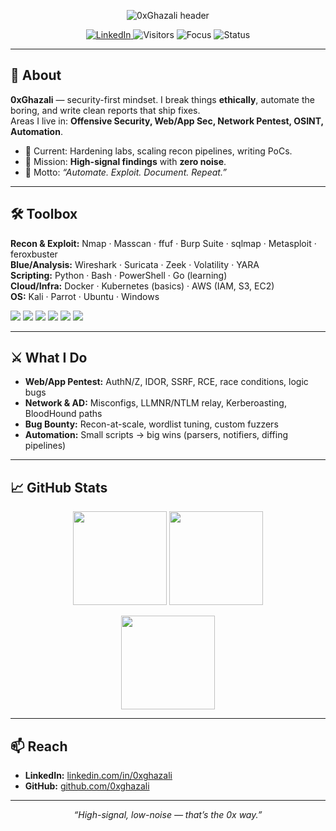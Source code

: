 <!-- PROFILE BANNER -->
<p align="center">
  <img src="https://readme-typing-svg.demolab.com?font=JetBrains+Mono&pause=900&center=true&vCenter=true&width=800&lines=⚡+0xGhazali+%7C+Cyber+Security+%7C+Red+Team+%7C+Bug+Bounty;Automate.+Exploit.+Document.+Repeat." alt="0xGhazali header"/>
</p>

<p align="center">
  <a href="https://linkedin.com/in/0xghazali">
    <img alt="LinkedIn" src="https://img.shields.io/badge/LinkedIn-0xghazali-blue?logo=linkedin&logoColor=white">
  </a>
  <img alt="Visitors" src="https://komarev.com/ghpvc/?username=0xghazali&style=flat">
  <img alt="Focus" src="https://img.shields.io/badge/Focus-Cyber_Security-black?logo=probot">
  <img alt="Status" src="https://img.shields.io/badge/Status-Building-red?logo=rocket">
</p>

---

## 🧠 About
**0xGhazali** — security-first mindset. I break things **ethically**, automate the boring, and write clean reports that ship fixes.  
Areas I live in: **Offensive Security, Web/App Sec, Network Pentest, OSINT, Automation**.

- 🔭 Current: Hardening labs, scaling recon pipelines, writing PoCs.
- 🎯 Mission: **High-signal findings** with **zero noise**.
- 📝 Motto: *“Automate. Exploit. Document. Repeat.”*

---

## 🛠️ Toolbox
**Recon & Exploit:** Nmap · Masscan · ffuf · Burp Suite · sqlmap · Metasploit · feroxbuster  
**Blue/Analysis:** Wireshark · Suricata · Zeek · Volatility · YARA  
**Scripting:** Python · Bash · PowerShell · Go (learning)  
**Cloud/Infra:** Docker · Kubernetes (basics) · AWS (IAM, S3, EC2)  
**OS:** Kali · Parrot · Ubuntu · Windows

<p>
  <img src="https://img.shields.io/badge/Python-3776AB?logo=python&logoColor=white"/>
  <img src="https://img.shields.io/badge/Bash-121011?logo=gnu-bash&logoColor=white"/>
  <img src="https://img.shields.io/badge/Nmap-00427A?logo=gnometerminal&logoColor=white"/>
  <img src="https://img.shields.io/badge/Burp_Suite-FF6F00?logo=burpsuite&logoColor=white"/>
  <img src="https://img.shields.io/badge/Wireshark-1679A7?logo=wireshark&logoColor=white"/>
  <img src="https://img.shields.io/badge/Docker-2496ED?logo=docker&logoColor=white"/>
</p>

---

## ⚔️ What I Do
- **Web/App Pentest:** AuthN/Z, IDOR, SSRF, RCE, race conditions, logic bugs  
- **Network & AD:** Misconfigs, LLMNR/NTLM relay, Kerberoasting, BloodHound paths  
- **Bug Bounty:** Recon-at-scale, wordlist tuning, custom fuzzers  
- **Automation:** Small scripts → big wins (parsers, notifiers, diffing pipelines)

---

## 📈 GitHub Stats
<p align="center">
  <img src="https://github-readme-stats.vercel.app/api?username=0xghazali&show_icons=true&hide_title=true" height="150" />
  <img src="https://streak-stats.demolab.com?user=0xghazali" height="150" />
</p>
<p align="center">
  <img src="https://github-readme-stats.vercel.app/api/top-langs/?username=0xghazali&layout=compact" height="150" />
</p>

---

## 📫 Reach
- **LinkedIn:** <a href="https://linkedin.com/in/0xghazali">linkedin.com/in/0xghazali</a>  
- **GitHub:** <a href="https://github.com/0xghazali">github.com/0xghazali</a>

---

<p align="center"><i>“High-signal, low-noise — that’s the 0x way.”</i></p>
